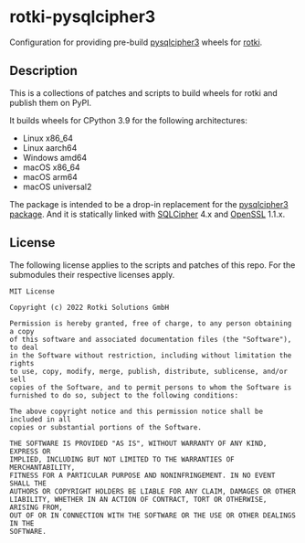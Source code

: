 # rotki-pysqlcipher3

Configuration for providing pre-build [pysqlcipher3](https://github.com/rigglemania/pysqlcipher3) wheels for [rotki](https://github.com/rotki/rotki).

## Description

This is a collections of patches and scripts to build wheels for rotki and publish them on PyPI.

It builds wheels for CPython 3.9 for the following architectures:

- Linux x86_64
- Linux aarch64
- Windows amd64
- macOS x86_64
- macOS arm64
- macOS universal2

The package is intended to be a drop-in replacement for the [pysqlcipher3 package](https://pypi.org/project/pysqlcipher3/).
And it is statically linked with [SQLCipher](https://github.com/sqlcipher/sqlcipher) 4.x and [OpenSSL](https://github.com/openssl/openssl) 1.1.x.

## License
The following license applies to the scripts and patches of this repo. 
For the submodules their respective licenses apply.

```
MIT License

Copyright (c) 2022 Rotki Solutions GmbH

Permission is hereby granted, free of charge, to any person obtaining a copy
of this software and associated documentation files (the "Software"), to deal
in the Software without restriction, including without limitation the rights
to use, copy, modify, merge, publish, distribute, sublicense, and/or sell
copies of the Software, and to permit persons to whom the Software is
furnished to do so, subject to the following conditions:

The above copyright notice and this permission notice shall be included in all
copies or substantial portions of the Software.

THE SOFTWARE IS PROVIDED "AS IS", WITHOUT WARRANTY OF ANY KIND, EXPRESS OR
IMPLIED, INCLUDING BUT NOT LIMITED TO THE WARRANTIES OF MERCHANTABILITY,
FITNESS FOR A PARTICULAR PURPOSE AND NONINFRINGEMENT. IN NO EVENT SHALL THE
AUTHORS OR COPYRIGHT HOLDERS BE LIABLE FOR ANY CLAIM, DAMAGES OR OTHER
LIABILITY, WHETHER IN AN ACTION OF CONTRACT, TORT OR OTHERWISE, ARISING FROM,
OUT OF OR IN CONNECTION WITH THE SOFTWARE OR THE USE OR OTHER DEALINGS IN THE
SOFTWARE.
```